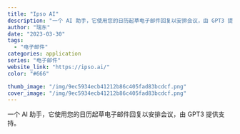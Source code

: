 ```yaml
---
title: "Ipso AI"
description: "一个 AI 助手，它使用您的日历起草电子邮件回复以安排会议，由 GPT3 提供支持。"
author: "瑞东"
date: "2023-03-30"
tags:
  - "电子邮件"
categories: application
series: "电子邮件"
website_link: "https://ipso.ai/"
color: "#666"

thumb_image: "/img/9ec5934ecb41212b86c405fad83bcdcf.png"
cover_image: "/img/9ec5934ecb41212b86c405fad83bcdcf.png"
---
```


一个 AI 助手，它使用您的日历起草电子邮件回复以安排会议，由 GPT3 提供支持。